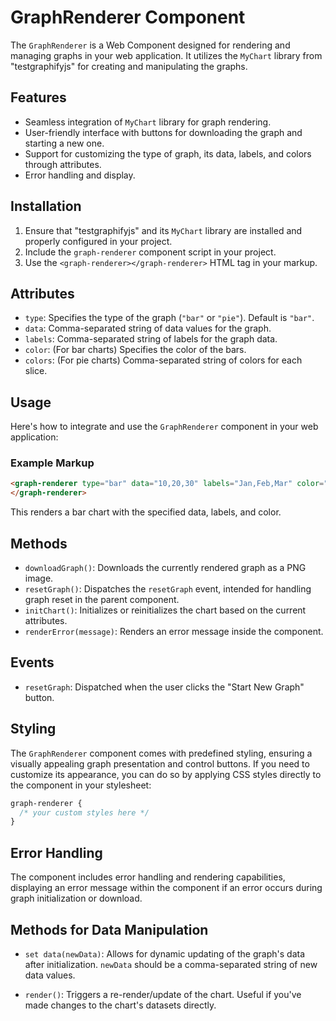 # GraphRenderer Component

The `GraphRenderer` is a Web Component designed for rendering and managing graphs in your web application. It utilizes the `MyChart` library from "testgraphifyjs" for creating and manipulating the graphs.

## Features

- Seamless integration of `MyChart` library for graph rendering.
- User-friendly interface with buttons for downloading the graph and starting a new one.
- Support for customizing the type of graph, its data, labels, and colors through attributes.
- Error handling and display.

## Installation

1. Ensure that "testgraphifyjs" and its `MyChart` library are installed and properly configured in your project.
2. Include the `graph-renderer` component script in your project.
3. Use the `<graph-renderer></graph-renderer>` HTML tag in your markup.

## Attributes

- `type`: Specifies the type of the graph (`"bar"` or `"pie"`). Default is `"bar"`.
- `data`: Comma-separated string of data values for the graph.
- `labels`: Comma-separated string of labels for the graph data.
- `color`: (For bar charts) Specifies the color of the bars.
- `colors`: (For pie charts) Comma-separated string of colors for each slice.

## Usage

Here's how to integrate and use the `GraphRenderer` component in your web application:

### Example Markup

```html
<graph-renderer type="bar" data="10,20,30" labels="Jan,Feb,Mar" color="blue">
</graph-renderer>
```

This renders a bar chart with the specified data, labels, and color.

## Methods

- `downloadGraph()`: Downloads the currently rendered graph as a PNG image.
- `resetGraph()`: Dispatches the `resetGraph` event, intended for handling graph reset in the parent component.
- `initChart()`: Initializes or reinitializes the chart based on the current attributes.
- `renderError(message)`: Renders an error message inside the component.

## Events

- `resetGraph`: Dispatched when the user clicks the "Start New Graph" button.

## Styling

The `GraphRenderer` component comes with predefined styling, ensuring a visually appealing graph presentation and control buttons. If you need to customize its appearance, you can do so by applying CSS styles directly to the component in your stylesheet:

```css
graph-renderer {
  /* your custom styles here */
}
```

## Error Handling

The component includes error handling and rendering capabilities, displaying an error message within the component if an error occurs during graph initialization or download.

## Methods for Data Manipulation

- `set data(newData)`: Allows for dynamic updating of the graph's data after initialization. `newData` should be a comma-separated string of new data values.

- `render()`: Triggers a re-render/update of the chart. Useful if you've made changes to the chart's datasets directly.
